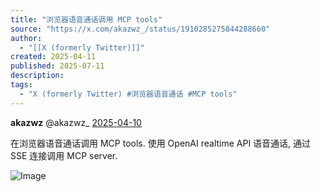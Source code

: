 ```yaml
---
title: "浏览器语音通话调用 MCP tools"
source: "https://x.com/akazwz_/status/1910285275844288660"
author:
  - "[[X (formerly Twitter)]]"
created: 2025-04-11
published: 2025-07-11
description:
tags:
  - "X (formerly Twitter) #浏览器语音通话 #MCP tools"
---
```

**akazwz** @akazwz\_ [2025-04-10](https://x.com/akazwz_/status/1910285275844288660)

在浏览器语音通话调用 MCP tools. 使用 OpenAI realtime API 语音通话, 通过 SSE 连接调用 MCP server.

![Image](https://pbs.twimg.com/media/GoKyGIEbsAAD9-F?format=jpg&name=large)